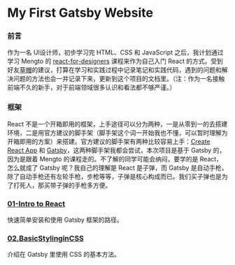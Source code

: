# My First Gatsby Website

### 前言
作为一名 UI设计师，初步学习完 HTML、CSS 和 JavaScript 之后，我计划通过学习 Mengto 的 [react-for-designers](https://designcode.io/react-for-designers) 课程来作为自己入门 React 的方式。受到好友[草帽](https://twitter.com/lijxse)的建议，打算在学习和实践过程中记录笔记和实践代码，遇到的问题和解决问题的方法也会一并记录下来，更新到这个项目的文档里。（注：作为一名接触前端不久的新手，对于前端领域很多认识和看法都不够严谨。）

### 框架
React 不是一个开箱即用的框架，上手途径可以分为两种，一是从零到一的去搭建环境，二是用官方建议的脚手架（脚手架这个词一开始我也不懂，可以暂时理解为开箱即用的方案）来搭建。官方建议的脚手架有两种比较容易上手：[Create React App](https://zh-hans.reactjs.org/docs/create-a-new-react-app.html#create-react-app) 和 [Gatsby](https://www.gatsbyjs.com/docs/)，这两种脚手架我都会尝试，本次项目是基于 Gatsby 的，因为是跟着 Mengto 的课程走的。不了解的同学可能会纳闷，要学的是 React，怎么就成了 Gatsby 呢？我自己的理解是 React 是子弹，而 Gatsby 是自动手枪，除了自动手枪还有左轮手枪，步枪等等，子弹是核心构成而已。我们买子弹也是为了打死人，那买带子弹的手枪多方便。

### [01-Intro to React](01.intro-to-react.md)
快速简单安装和使用 Gatsby 框架的路径。

### [02.BasicStylinginCSS](02.BasicStylinginCSS.md)
介绍在 Gatsby 里使用 CSS 的基本方法。

